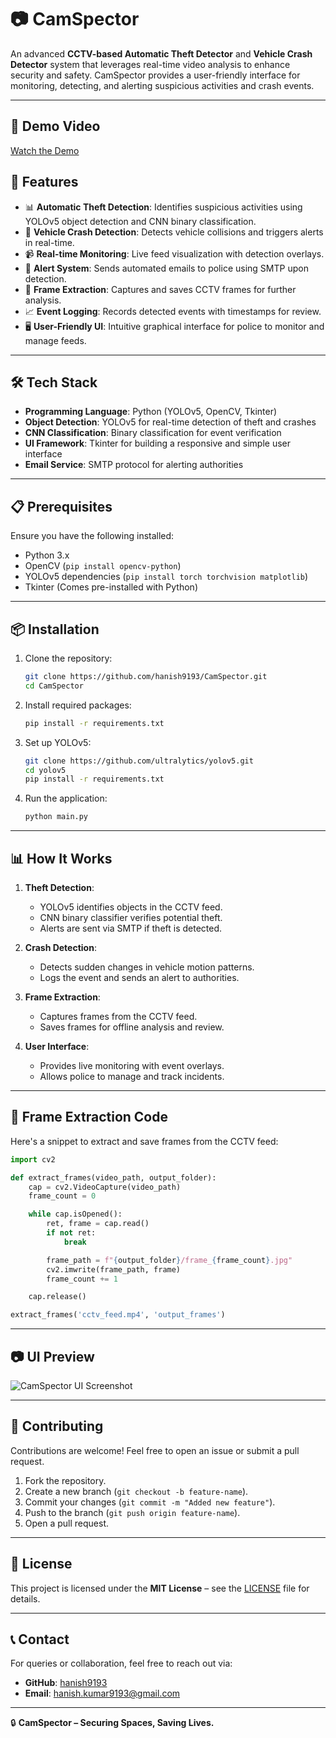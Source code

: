 # 📷 CamSpector

An advanced **CCTV-based Automatic Theft Detector** and **Vehicle Crash Detector** system that leverages real-time video analysis to enhance security and safety. CamSpector provides a user-friendly interface for monitoring, detecting, and alerting suspicious activities and crash events.

---
## 🎥 Demo Video

[Watch the Demo](SAMPLE.mp4)


## 🚀 Features

- 📊 **Automatic Theft Detection**: Identifies suspicious activities using YOLOv5 object detection and CNN binary classification.
- 🚗 **Vehicle Crash Detection**: Detects vehicle collisions and triggers alerts in real-time.
- 📹 **Real-time Monitoring**: Live feed visualization with detection overlays.
- 🔔 **Alert System**: Sends automated emails to police using SMTP upon detection.
- 📸 **Frame Extraction**: Captures and saves CCTV frames for further analysis.
- 📈 **Event Logging**: Records detected events with timestamps for review.
- 🖥️ **User-Friendly UI**: Intuitive graphical interface for police to monitor and manage feeds.

---

## 🛠️ Tech Stack

- **Programming Language**: Python (YOLOv5, OpenCV, Tkinter)
- **Object Detection**: YOLOv5 for real-time detection of theft and crashes
- **CNN Classification**: Binary classification for event verification
- **UI Framework**: Tkinter for building a responsive and simple user interface
- **Email Service**: SMTP protocol for alerting authorities

---

## 📋 Prerequisites

Ensure you have the following installed:

- Python 3.x
- OpenCV (`pip install opencv-python`)
- YOLOv5 dependencies (`pip install torch torchvision matplotlib`)
- Tkinter (Comes pre-installed with Python)

---

## 📦 Installation

1. Clone the repository:

    ```bash
    git clone https://github.com/hanish9193/CamSpector.git
    cd CamSpector
    ```

2. Install required packages:

    ```bash
    pip install -r requirements.txt
    ```

3. Set up YOLOv5:

    ```bash
    git clone https://github.com/ultralytics/yolov5.git
    cd yolov5
    pip install -r requirements.txt
    ```

4. Run the application:

    ```bash
    python main.py
    ```

---

## 📊 How It Works

1. **Theft Detection**:
   - YOLOv5 identifies objects in the CCTV feed.
   - CNN binary classifier verifies potential theft.
   - Alerts are sent via SMTP if theft is detected.

2. **Crash Detection**:
   - Detects sudden changes in vehicle motion patterns.
   - Logs the event and sends an alert to authorities.

3. **Frame Extraction**:
   - Captures frames from the CCTV feed.
   - Saves frames for offline analysis and review.

4. **User Interface**:
   - Provides live monitoring with event overlays.
   - Allows police to manage and track incidents.

---

## 📸 Frame Extraction Code

Here's a snippet to extract and save frames from the CCTV feed:

```python
import cv2

def extract_frames(video_path, output_folder):
    cap = cv2.VideoCapture(video_path)
    frame_count = 0

    while cap.isOpened():
        ret, frame = cap.read()
        if not ret:
            break

        frame_path = f"{output_folder}/frame_{frame_count}.jpg"
        cv2.imwrite(frame_path, frame)
        frame_count += 1

    cap.release()

extract_frames('cctv_feed.mp4', 'output_frames')
```

---

## 📷 UI Preview

![CamSpector UI Screenshot](assets/ui_preview.png)

---

## 🤝 Contributing

Contributions are welcome! Feel free to open an issue or submit a pull request.

1. Fork the repository.
2. Create a new branch (`git checkout -b feature-name`).
3. Commit your changes (`git commit -m "Added new feature"`).
4. Push to the branch (`git push origin feature-name`).
5. Open a pull request.

---

## 📄 License

This project is licensed under the **MIT License** – see the [LICENSE](LICENSE) file for details.

---

## 📞 Contact

For queries or collaboration, feel free to reach out via:

- **GitHub**: [hanish9193](https://github.com/hanish9193)
- **Email**: hanish.kumar9193@gmail.com
---

🔒 **CamSpector – Securing Spaces, Saving Lives.**

